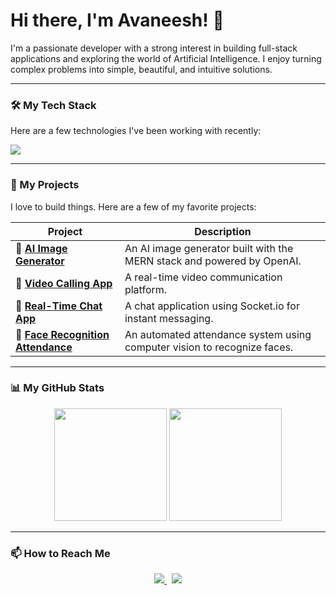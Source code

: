 # Hi there, I'm Avaneesh! 👋

<p align="left">
  I'm a passionate developer with a strong interest in building full-stack applications and exploring the world of Artificial Intelligence. I enjoy turning complex problems into simple, beautiful, and intuitive solutions.
</p>

---

### 🛠️ My Tech Stack

Here are a few technologies I've been working with recently:

<p align="left">
  <a href="https://skillicons.dev">
    <img src="https://skillicons.dev/icons?i=c,cpp,python,js,html,css,bootstrap,react,nodejs,express,postman,postgres,tensorflow,pytorch,git,github,vscode,sublime" />
  </a>
</p>

---

### 🚀 My Projects

I love to build things. Here are a few of my favorite projects:

| Project                                                                     | Description                                                               |
| --------------------------------------------------------------------------- | ------------------------------------------------------------------------- |
| **🤖 [AI Image Generator](https://github.com/Avaneesh40585/AI-Image-Generator)** | An AI image generator built with the MERN stack and powered by OpenAI.    |
| **🎥 [Video Calling App](https://github.com/Avaneesh40585/Video-calling-app)** | A real-time video communication platform.                                 |
| **💬 [Real-Time Chat App](https://github.com/Avaneesh40585/Real-time-chat-app)** | A chat application using Socket.io for instant messaging.                 |
| **🧠 [Face Recognition Attendance](https://github.com/Avaneesh40585/Face-recognition-based-attendance-system)** | An automated attendance system using computer vision to recognize faces. |

---

### 📊 My GitHub Stats

<p align="center">
  <img height="180em" src="https://github-readme-stats.vercel.app/api?username=Avaneesh40585&show_icons=true&theme=dracula&include_all_commits=true&count_private=true"/>
  <img height="180em" src="https://github-readme-stats.vercel.app/api/top-langs/?username=Avaneesh40585&layout=compact&langs_count=8&theme=dracula"/>
</p>

---

### 📫 How to Reach Me

<p align="center">
  <a href="mailto:avaneesh40585@gmail.com">
    <img src="https://img.shields.io/badge/Gmail-D14836?style=for-the-badge&logo=gmail&logoColor=white" />
  </a>
  &nbsp;
  <a href="[[YOUR_LINKEDIN_URL]](https://www.linkedin.com/in/avaneesh-muskula/)">
    <img src="https://img.shields.io/badge/LinkedIn-0077B5?style=for-the-badge&logo=linkedin&logoColor=white" />
  </a>
</p>
